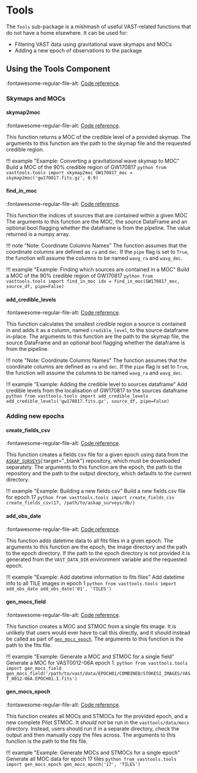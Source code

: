 # Tools

The `Tools` sub-package is a mishmash of useful VAST-related functions that do not have a home elsewhere. It can be used for:

  * Filtering VAST data using gravitational wave skymaps and MOCs
  * Adding a new epoch of observations to the package
  
## Using the Tools Component

:fontawesome-regular-file-alt: [Code reference](../../reference/tools).  

### Skymaps and MOCs

#### skymap2moc
:fontawesome-regular-file-alt: [Code reference](../../reference/tools/#vasttools.tools.skymap2moc).

This function returns a MOC of the credible level of a provided skymap.
The arguments to this function are the path to the skymap file and the requested credible region.

!!! example "Example: Converting a gravitational wave skymap to MOC"
    Build a MOC of the 90% credible region of GW170817
    ```python
    from vasttools.tools import skymap2moc
    GW170817_moc = skymap2moc('gw170817.fits.gz', 0.9)
    ```

#### find_in_moc
:fontawesome-regular-file-alt: [Code reference](../../reference/tools/#vasttools.tools.find_in_moc).

This function the indices of sources that are contained within a given MOC
The arguments to this function are the MOC, the source DataFrame and an optional bool flagging whether the dataframe is from the pipeline.
The value returned is a numpy array.

!!! note "Note: Coordinate Columns Names"
    The function assumes that the coordinate columns are defined as `ra` and `dec`.
    If the `pipe` flag is set to `True`, the function will assume the columns to be named `wavg_ra` and `wavg_dec`.

!!! example "Example: Finding which sources are contained in a MOC"
    Build a MOC of the 90% credible region of GW170817
    ```python
    from vasttools.tools import find_in_moc
    idx = find_in_moc(GW170817_moc, source_df, pipe=False)
    ```
    
#### add_credible_levels
:fontawesome-regular-file-alt: [Code reference](../../reference/tools/#vasttools.tools.add_credible_levels).

This function calculates the smallest credible region a source is contained in and adds it as a column, named `credible_level`, to the source dataframe in-place.
The arguments to this function are the path to the skymap file, the source DataFrame and an optional bool flagging whether the dataframe is from the pipeline.

!!! note "Note: Coordinate Columns Names"
    The function assumes that the coordinate columns are defined as `ra` and `dec`.
    If the `pipe` flag is set to `True`, the function will assume the columns to be named `wavg_ra` and `wavg_dec`.

!!! example "Example: Adding the credible level to sources dataframe"
    Add credible levels from the localisation of GW170817 to the sources dataframe
    ```python
    from vasttools.tools import add_credible_levels
    add_credible_levels('gw170817.fits.gz', source_df, pipe=False)
    ```

### Adding new epochs

#### create_fields_csv
:fontawesome-regular-file-alt: [Code reference](../../reference/tools/#vasttools.tools.create_fields_csv).

This function creates a fields csv file for a given epoch using data from the [`ASKAP_SURVEYS`](https://bitbucket.csiro.au/projects/ASKAP_SURVEYS/repos/vast/browse){:target="_blank"} repository, which must be downloaded separately.
The arguments to this function are the epoch, the path to the repository and the path to the output directory, which defaults to the current directory.

!!! example "Example: Building a new fields csv"
    Build a new fields csv file for epoch 17
    ```python
    from vasttools.tools import create_fields_csv
    create_fields_csv(17, /path/to/askap_surveys/db/)
    ```

#### add_obs_date
:fontawesome-regular-file-alt: [Code reference](../../reference/tools/#vasttools.tools.add_obs_date).

This function adds datetime data to all fits files in a given epoch.
The arguments to this function are the epoch, the image directory and the path to the epoch directory. If the path to the epoch directory is not provided it is generated from the `VAST_DATA_DIR` environment variable and the requested epoch.

!!! example "Example: Add datetime information to fits files"
    Add datetime info to all TILE images in epoch 1
    ```python
    from vasttools.tools import add_obs_date
    add_obs_date('01', 'TILES')
    ```

#### gen_mocs_field
:fontawesome-regular-file-alt: [Code reference](../../reference/tools/#vasttools.tools.gen_mocs_field).

This function creates a MOC and STMOC from a single fits image. It is unlikely that users would ever have to call this directly, and it should instead be called as part of [`gen_mocs_epoch`](./gen_mocs_epoch).
The arguments to this function is the path to the fits file.

!!! example "Example: Generate a MOC and STMOC for a single field"
    Generate a MOC for VAST0012-06A epoch 1.
    ```python
    from vasttools.tools import gen_mocs_field
    gen_mocs_field('/path/to/vast/data/EPOCH01/COMBINED/STOKESI_IMAGES/VAST_0012-06A.EPOCH01.I.fits')
    ```

#### gen_mocs_epoch
:fontawesome-regular-file-alt: [Code reference](../../reference/tools/#vasttools.tools.gen_mocs_epoch).

This function creates all MOCs and STMOCs for the provided epoch, and a new complete Pilot STMOC. It *should not* be run in the `vasttools/data/mocs` directory. Instead, users should run it in a separate directory, check the output and then manually copy the files across.
The arguments to this function is the path to the fits file.

!!! example "Example: Generate MOCs and STMOCs for a single epoch"
    Generate all MOC data for epoch 17 tiles
    ```python
    from vasttools.tools import gen_mocs_epoch
    gen_mocs_epoch('17', 'TILES')
    ```
